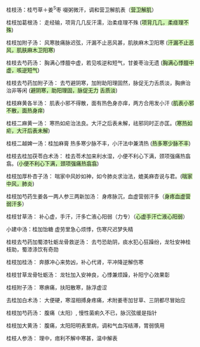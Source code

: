 桂枝汤：桂芍草＋姜<sup>S</sup>枣
啜粥微汗，调和营卫解肌表（<span style="background:#d3f8b6">营卫解肌</span>）

桂枝加葛根汤：
走经输，项背几几反汗濡，治柔痉理不殊 (<span style="background:#d3f8b6">项背几几，柔痉理不殊</span>)

桂枝加附子汤：
风寒肢痛脉迟弦，汗漏不止恶风甚，肌肤麻木卫阳寒 (<span style="background:#d3f8b6">汗漏不止恶风，肌肤麻木卫阳寒</span>)

桂枝去芍药汤：
胸满心悸膻中虚，若见咳逆和短气，甘姜枣治无遗 (<span style="background:#d3f8b6">胸满心悸膻中虚，咳逆短气</span>)

桂枝去芍药加附子汤：
去芍避阴寒，加附助阳理固然，脉促无力舌质淡，胸痹治治非等闲 (<span style="background:#d3f8b6">避阴寒，助阳理固，脉促无力</span>
<span style="background:#d3f8b6">舌质淡</span>)

桂枝麻黄各半汤：
肌表小邪不得散，面有热色身亦痒，两方合用发小汗 (<span style="background:#d3f8b6">肌表小邪不散，面热身痒</span>)

桂枝二麻黄一汤：
寒热如疟治法良。大汗之后表未解，祛邪同时正亦匡。(<span style="background:#d3f8b6">寒热如疟，大汗后表未解</span>)

桂枝二越婢一汤：桂加麻膏
热多寒少脉不丰，小汗法中兼清热 (<span style="background:#d3f8b6">热多寒少脉不丰</span>)

桂枝去桂加茯苓白术汤：
桂去苓术加来利水湿，小便不利心下满，颈项强痛热翕翕。(<span style="background:#d3f8b6">小便不利心下满，颈项强痛热翕翕</span>)

桂枝加厚朴杏子汤：
喘家中风妙如神，如今肺炎求治法，媲美麻杏说与君。(<span style="background:#d3f8b6">喘家中风，肺炎</span>)

桂枝加芍药生姜各一两人参三两新加汤：
身疼脉沉，血虚营弱汗多（<span style="background:#d3f8b6">身疼血虚营弱汗多</span>）

桂枝甘草汤：
补心虚，手汗，汗多亡液心阳弱（力专）（<span style="background:#d3f8b6">心虚手汗亡液心阳弱</span>）

小建中汤：桂加饴糖
虚劳里急心烦悸，伤寒尺迟梦失精

桂枝去芍药加蜀漆牡蛎龙骨救逆汤：
去芍恐助阴，痰水犯心狂躁纷，龙牡安神桂枝助，蜀漆涤饮有奇勋

桂枝加桂汤：
奔豚冲心来势凶，补心代肾，平冲降逆解伤寒

桂枝甘草龙骨牡蛎汤：
龙牡加入安神良，心悸兼烦躁，补阳宁心效果彰

桂枝附子汤：
寒痹痛，扶阳散寒，脉浮虚涩

去桂加白术汤：
大便硬，寒湿相搏身疼痛，术附姜枣加甘草、三阴都尽冒始应

桂枝加芍药汤：
腹痛（太阳）, 慢性菌痢久不已，脉沉弦缓是指针


桂枝加大黄汤：
腹痛，太阳阳明表里病，调和气血泻结滞，胃弱慎用

桂枝人参汤：
理中，痞利不解中寒甚，温中解表















